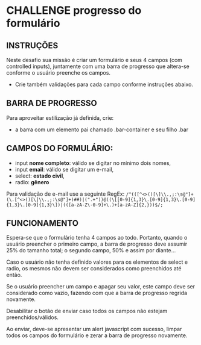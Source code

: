 # CHALLENGE progresso do formulário

## INSTRUÇÕES
Neste desafio sua missão é criar um formulário e seus 4 campos (com controlled inputs), juntamente com uma barra de progresso que altera-se conforme o usuário preenche os campos.

- Crie também validações para cada campo conforme instruções abaixo.

## BARRA DE PROGRESSO
Para aproveitar estilização já definida, crie:
- a barra com um elemento pai chamado .bar-container e seu filho .bar

## CAMPOS DO FORMULÁRIO:
- input __nome completo__: válido se digitar no mínimo dois nomes,
- input __email__: válido se digitar um e-mail,
- select: __estado civil__,
- radio: __gênero__

Para validação de e-mail use a seguinte RegEx: ```/^(([^<>()[\]\\.,;:\s@"]+(\.[^<>()[\]\\.,;:\s@"]+)##)|(".+"))@((\[[0-9]{1,3}\.[0-9]{1,3}\.[0-9]{1,3}\.[0-9]{1,3}\])|(([a-zA-Z\-0-9]+\.)+[a-zA-Z]{2,}))$/;```

## FUNCIONAMENTO
Espera-se que o formulário tenha 4 campos ao todo. Portanto, quando o usuário preencher o primeiro campo, a barra de progresso deve assumir 25% do tamanho total; o segundo campo, 50% e assim por diante...

Caso o usuário não tenha definido valores para os elementos de select e radio, os mesmos não devem ser considerados como preenchidos até então.

Se o usuário preencher um campo e apagar seu valor, este campo deve ser considerado como vazio, fazendo com que a barra de progresso regrida novamente.

Desabilitar o botão de enviar caso todos os campos não estejam preenchidos/válidos.

Ao enviar, deve-se apresentar um alert javascript com sucesso, limpar todos os campos do formulário e zerar a barra de progresso novamente.
